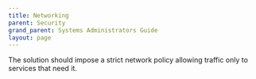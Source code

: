 ```yaml
---
title: Networking
parent: Security
grand_parent: Systems Administrators Guide
layout: page
---
```


The solution should impose a strict network policy allowing traffic only to services that need it. 